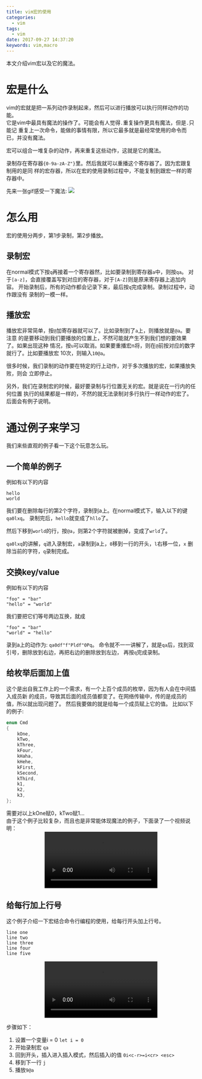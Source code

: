 ```yaml
---
title: vim宏的使用
categories:
  - vim
tags:
  - vim
date: 2017-09-27 14:37:20
keywords: vim,macro
---
```


本文介绍vim宏以及它的魔法。

<!-- more -->
# 宏是什么
vim的宏就是把一系列动作录制起来，然后可以进行播放可以执行同样动作的功能。  
它是vim中最具有魔法的操作了。可能会有人觉得`.`重复操作更具有魔法，但是`.`只能记
重复上一次命令，能做的事情有限，所以它最多就是最经常使用的命令而已，并没有魔法。

宏可以组合一堆复杂的动作，再来重复这些动作，这就是它的魔法。

录制存在寄存器`{0-9a-zA-Z"}`里。然后我就可以重播这个寄存器了。因为宏跟复制用的是同
样的宏存器，所以在宏的使用录制过程中，不能复制到跟宏一样的寄存器中。

先来一张gif感受一下魔法:
![](https://wx3.sinaimg.cn/mw690/69472223gy1fjyavakfcdg20hs0k0x6d.gif)

# 怎么用
宏的使用分两步，第1步录制，第2步播放。
## 录制宏
在normal模式下按`q`再接着一个寄存器然，比如要录制到寄存器`a`中，则按`qa`。
对于`[a-z]`，会直接覆盖写到对应的寄存器，对于`[A-Z]`则是原来寄存器上追加内容。
开始录制后，所有的动作都会记录下来，最后按`q`完成录制。录制过程中，动作跟没有
录制的一模一样。

## 播放宏
播放宏非常简单，按`@`加寄存器就可以了。比如录制到了`a`上，则播放就是`@a`。要注意
的是要移动到我们要播放的位置上，不然可能就产生不到我们想的要效果了。如果出现这种
情况，按`u`可以取消。如果要重播宏n将，则在`@`前按对应的数字就行了。比如要播放宏
10次，则输入`10@a`。

很多时候，我们录制的动作要在特定的行上动作，对于多次播放的宏，如果播放失败，则会
立即停止。

另外，我们在录制宏的时候，最好要录制与行位置无关的宏。就是说在一行内的任何位置
执行的结果都是一样的，不然的就无法录制对多行执行一样动作的宏了。后面会有例子说明。

# 通过例子来学习
我们来些直观的例子看一下这个玩意怎么玩。

## 一个简单的例子
例如有以下的内容
```
hello
world
```
我们要在删除每行的第2个字符，录制到a上。在normal模式下，输入以下的键`qa0lxq`。
录制完后，`hello`就变成了`hllo`了。

然后下移到`world`的行，按`@a`，则第2个字符就被删掉，变成了`wrld`了。

`qa0lxq`的讲解，`q`进入录制宏，`a`录制到a上，`0`移到一行的开头，`l`右移一位，`x`
删除当前的字符，`q`录制完成。

## 交换key/value
例如有以下的内容
```
"foo" = "bar"
"hello" = "world"
```
我们要把它们等号两边互换，就成
```
"foo" = "bar"
"world" = "hello"
```
录到a上的动作为: `qa0df"f"Pldf"0Pq`。
命令就不一一讲解了，就是`qa`后，找到双引号，删除放到右边，再把右边的删除放到左边，
再按`q`完成录制。

## 给枚举后面加上值
这个是出自我工作上的一个需求，有一个上百个成员的枚举，因为有人会在中间插入成员新
的成员，导致其后面的成员值都变了。在网络传输中，传的是成员的值，所以就出现问题了。
然后我要做的就是给每一个成员赋上它的值。
比如以下的例子:
```c
enum Cmd
{
    kOne,
    kTwo,
    kThree,
    kFour,
    kHaha,
    kHehe,
    kFirst,
    kSecond,
    kThird,
    k1,
    k2,
    k3,
};
```
需要对以上kOne赋0，kTwo赋1...  
由于这个例子比较复杂，而且也是非常能体现魔法的例子，下面录了一个视频说明：
<video src="https://blog-1254258176.cossh.myqcloud.com/vim-macro-32.mp4" controls="controls" style="max-width: 100%; display: block; margin-left: auto; margin-right: auto;">
your browser does not support the video tag
</video>

## 给每行加上行号
这个例子介绍一下宏结合命令行编程的使用，给每行开头加上行号。
```
line one
line two
line three
line four
line five
```
<video src="https://blog-1254258176.cossh.myqcloud.com/vim-macro2-32.mp4" controls="controls" style="max-width: 100%; display: block; margin-left: auto; margin-right: auto;">
your browser does not support the video tag
</video>

步骤如下：
1. 设置一个变量i = 0  `let i = 0`
2. 开始录制宏 `qa`
3. 回到开头，插入进入插入模式，然后插入i的值  `0i<c-r>=i<cr> <esc>`
4. 移到下一行 `j`
5. 播放`9@a`

